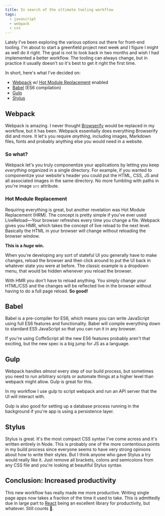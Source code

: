 ```yaml
---
title: In search of the ultimate tooling workflow
tags:
  - javascript
  - webpack
  - css
---
```


Lately I've been exploring the various options out there for front-end tooling. I'm about to start a greenfield project next week and I figure I might as well do it right. The goal is not to look back in two months and wish I had implemented a better workflow. The tooling can always change, but in practice it usually doesn't so it's best to get it right the first time.

In short, here's what I've decided on:

* [Webpack][webpack] w/ [Hot Module Replacement][hmr] enabled
* [Babel][babel] (ES6 compilation)
* [Gulp][gulp]
* [Stylus][stylus]

## Webpack

Webpack is amazing. I never thought [Browserify][browserify] would be replaced in my workflow, but it has been. Webpack essentially does everything Browserify did and more. It let's you require _anything_, including images, Markdown files, fonts and probably anything else you would need in a website.

### So what?

Webpack let's you truly componentize your applications by letting you keep _everything_ organized in a single directory. For example, if you wanted to componentize your website's header you could put the HTML, CSS, JS and all associated images in the same directory. No more fumbling with paths in you're image `src` attribute.

<!-- more -->

### Hot Module Replacement

Requiring everything is great, but another revelation was Hot Module Replacement (HRM). The concept is pretty simple if you've ever used LiveReload—Your browser refreshes every time you change a file. Webpack gives you HMR, which takes the concept of live reload to the next level. Basically the HTML in your browser will change without reloading the browser window.

**This is a _huge_ win.**

When you're developing any sort of stateful UI you generally have to make changes, reload the browser and then click around to put the UI back in whatever state you were at before. The classic example is a dropdown menu, that would be hidden whenever you reload the browser.

With HMR you don't have to reload anything. You simply change your HTML/CSS and the changes will be reflected live in the browser without having to do a full page reload. **So good!**

## Babel

Babel is a pre-compiler for ES6, which means you can write JavaScript using full ES6 features and functionality. Babel will compile everything down to standard ES5 JavaScript so that you can run it in any browser.

If you're using CoffeScript all the new ES6 features probably aren't that exciting, but the new spec is a big jump for JS as a language.

## Gulp

Webpack handles _almost_ every step of our build process, but sometimes you need to run arbitrary scripts or automate things at a higher level than webpack might allow. Gulp is great for this.

In my workflow I use gulp to script webpack and run an API server that the UI will interact with.

Gulp is also good for setting up a database process running in the background if you're app is using a persistence layer.

## Stylus

Stylus is great. It's the most compact CSS syntax I've come across and it's written entirely in Node. This is probably one of the more contentious points in my build process since everyone seems to have very strong opinions about how to write their styles. But I think anyone who gave Stylus a try would really like it. Just remove all brackets, colons and semicolons from any CSS file and you're looking at beautiful Stylus syntax.

## Conclusion: Increased productivity

This new workflow has really made me more productive. Writing single page apps now takes a fraction of the time it used to take. This is admittedly due in large part to [React][react] being an excellent library for productivity, but whatever. Still counts 🍻.

[webpack]: http://webpack.github.io/
[react]: https://facebook.github.io/react/
[gulp]: http://gulpjs.com/
[babel]: https://babeljs.io/
[hmr]: https://github.com/webpack/docs/wiki/hot-module-replacement-with-webpack
[browserify]: http://browserify.org/
[stylus]: http://stylus-lang.com/
